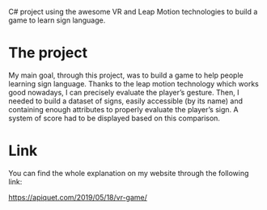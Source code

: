 C# project using the awesome VR and Leap Motion technologies to build a game to learn sign language.


# The project

My main goal, through this project, was to build a game to help people learning sign language. Thanks to the leap motion technology which works good nowadays, I can precisely evaluate the player’s gesture. 
Then, I needed to build a dataset of signs, easily accessible (by its name) and containing enough attributes to properly evaluate the player’s sign. A system of score had to be displayed based on this comparison.

# Link

You can find the whole explanation on my website through the following link:

https://apiquet.com/2019/05/18/vr-game/
